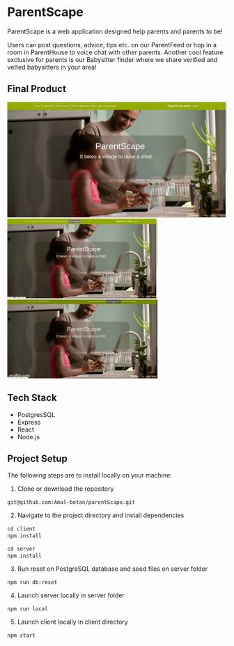 # ParentScape

ParentScape is a web application designed help parents and parents to be! 

Users can post questions, advice, tips etc. on our ParentFeed or hop in a room in ParentHouse to voice chat with other parents. Another cool feature exclusive for parents is our Babysitter finder where we share verified and vetted babysitters in your area!

## Final Product

!["Admin Dashboard"](https://github.com/Amal-botan/parentScape/blob/master/client/docs/1.gif?raw=true)
!["Babysitter"](https://github.com/Amal-botan/parentScape/blob/master/client/docs/2.gif?raw=true)
!["ParentFeed"](https://github.com/Amal-botan/parentScape/blob/master/client/docs/3.gif?raw=true)

## Tech Stack

- PostgresSQL
- Express
- React
- Node.js

## Project Setup

The following steps are to install locally on your machine:

1. Clone or download the repository
```
git@github.com:Amal-botan/parentScape.git
```
2. Navigate to the project directory and install dependencies
```
cd client
npm install
```
```
cd server
npm install
```
3. Run reset on PostgreSQL database and seed files on server folder
```
npm run db:reset
```
4. Launch server locally in server folder
```
npm run local
```
5. Launch client locally in client directory
```
npm start
```
